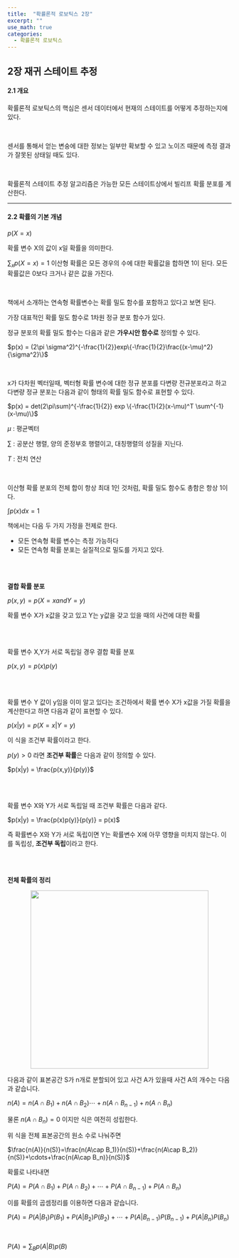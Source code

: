 ```yaml
---
title:  "확률론적 로보틱스 2장"
excerpt: ""
use_math: true
categories:
  - 확률론적 로보틱스
---
```


## 2장 재귀 스테이트 추정



#### 2.1 개요

확률론적 로보틱스의 핵심은 센서 데이터에서 현재의 스테이트를 어떻게 추정하는지에 있다.

<br>

센서를 통해서 얻는 변숭에 대한 정보는 일부만 확보할 수 있고 노이즈 때문에 측정 결과가 잘못된 상태일 때도 있다.

<br>

확률론적 스테이트 추정 알고리즘은 가능한 모든 스테이트상에서 빌리프 확률 분포를 계산한다.

---

#### 2.2 확률의 기본 개념

$p(X=x)$

확률 변수 X의 값이 x일 확률을 의미한다.

$\sum_{x} p(X = x) = 1$
이산형 확률은 모든 경우의 수에 대한 확률값을 합하면 1이 된다.
모든 확률값은 0보다 크거나 같은 값을 가진다.

<br>

책에서 소개하는 연속형 확률변수는 확률 밀도 함수를 포함하고 있다고 보면 된다.

가장 대표적인 확률 밀도 함수로 1차원 정규 분포 함수가 있다.

정규 분포의 확률 밀도 함수는 다음과 같은 **가우시안 함수로** 정의할 수 있다.

$p(x) = (2\pi \sigma^2)^{-\frac{1}{2}}exp\{-\frac{1}{2}\frac{(x-\mu)^2}{\sigma^2}\}$

<br>

x가 다차원 벡터일때, 벡터형 확률 변수에 대한 정규 분포를 다변량 전규분포라고 하고 다변량 정규 분포는 다음과 같이 형태의 확률 밀도 함수로 표현할 수 있다.

$p(x) = det(2\pi\sum)^{-\frac{1}{2}} exp \{-\frac{1}{2}(x-\mu)^T \sum^{-1}(x-\mu)\}$

$\mu$ : 평균벡터

$\sum$ : 공분산 행렬, 양의 준정부호 행렬이고, 대칭행렬의 성질을 지닌다.

$T$ : 전치 연산

<br>

이산형 확률 분포의 전체 합이 항상 최대 1인 것처럼, 확률 밀도 함수도 총함은 항상 1이다.

$\int p(x)dx = 1$

책에서는 다음 두 가지 가정을 전제로 한다.
- 모든 연속형 확률 변수는 측정 가능하다
- 모든 연속형 확률 분포는 실질적으로 밀도를 가지고 있다.

<br>
<br>

**결합 확률 분포**

$p(x,y)=p(X=x 　and 　Y = y)$

확률 변수 X가 x값을 갖고 있고 Y는 y값을 갖고 있을 때의 사건에 대한 확률

<br>
<br>

확률 변수 X,Y가 서로 독립일 경우 결합 확률 분포

$p(x,y)=p(x)p(y)$

<br>
<br>

확률 변수 Y 값이 y임을 이미 알고 있다는 조건하에서 확률 변수 X가 x값을 가질 확률을 계산한다고 하면 다음과 같이 표현할 수 있다.

$p(x|y)=p(X=x|Y=y)$

이 식을 조건부 확률이라고 한다.

$p(y)>0$ 라면 **조건부 확률**은 다음과 같이 정의할 수 있다.


$p(x|y) = \frac{p(x,y)}{p(y)}$

<br>
<br>

확률 변수 X와 Y가 서로 독립일 때 조건부 확률은 다음과 같다.

$p(x|y) = \frac{p(x)p(y)}{p(y)} = p(x)$

즉 확률변수 X와 Y가 서로 독립이면 Y는 확률변수 X에 아무 영향을 미치지 않는다. 이를 독립성, **조건부 독립**이라고 한다.

<br>
<br>

**전체 확률의 정리**
<p align="center"><img src="https://user-images.githubusercontent.com/54671691/106109123-7f0ff500-618c-11eb-871b-9a00b140bb02.jpg" width = "400" ></p>

다음과 같이 표본공간 S가 n개로 분할되어 있고 사건 A가 있을때 사건 A의 개수는 다음과 같습니다.

$n(A)=n(A\cap B_1)+n(A\cap B_2) \cdots +n(A\cap B_{n-1}) +n(A\cap B_n)$

물론 $n(A \cap B_n) = 0$ 이지만 식은 여전히 성립한다.

위 식을 전체 표본공간의 원소 수로 나눠주면 

$\frac{n(A)}{n(S)}=\frac{n(A\cap B_1)}{n(S)}+\frac{n(A\cap B_2)}{n(S)}+\cdots+\frac{n(A\cap B_n)}{n(S)}$

확률로 나타내면

$P(A)=P(A \cap B_1)+P(A \cap B_2)+\cdots+P(A \cap B_{n-1})+P(A \cap B_n)$

이를 확률의 곱셈정리를 이용하면 다음과 같습니다.

$P(A) = P(A|B_1)P(B_1)+P(A|B_2)P(B_2)+\cdots+P(A|B_{n-1})P(B_{n-1})+P(A|B_n)P(B_n)$

<br>

$P(A)=\sum_B 　p(A|B)p(B)$